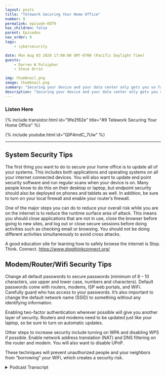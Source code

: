 ```yaml
---
layout: posts
title: "Telework Securing Your Home Office"
number: 9
permalink: episode-EDT9
has_children: false
parent: Episodes
nav_order: 9
tags:
    - cybersecurity

date: Mon Aug 03 2020 17:00:00 GMT-0700 (Pacific Daylight Time)
guests:
    - Darren W Pulsipher
    - Steve Orrin

img: thumbnail.png
image: thumbnail.png
summary: "Securing your device and your data center only gets you so far. With more people working from home you need to help your employee secure their home network and work area. In this episode, Steve Orrin, Federal CTO at Intel helps Darren secure his home network. "
description: "Securing your device and your data center only gets you so far. With more people working from home you need to help your employee secure their home network and work area. In this episode, Steve Orrin, Federal CTO at Intel helps Darren secure his home network. "
---
```


<div>
<h3>Listen Here</h3>
{% include transistor.html id="9fe2f82e" title="#9 Telework Securing Your Home Office" %}

{% include youtube.html id="QIP4mdC_7Uw" %}
</div>

---


## System Security Tips

The first thing you want to do to secure your home office is to update all of your systems. This includes both applications and operating systems on all your internet connected devices. You will also want to update end point security software and run regular scans when your device is on. Many people know to do this on their desktop or laptop, but endpoint security should also be deployed on phones and tablets as well. In addition, be sure to turn on your local firewall and enable your router’s firewall.

One of the major steps you can do to reduce your overall risk while you are on the internet is to reduce the runtime surface area of attack. This means you should close applications that are not in use, close the browser before going to new sites, and log out or close secure sessions before doing activities such as checking email or browsing. You should not be doing different activities simultaneously to avoid cross attacks.

A good education site for learning how to safely browse the internet is Stop. Think. Connect. https://www.stopthinkconnect.org/

## Modem/Router/Wifi Security Tips

Change all default passwords to secure passwords (minimum of 8 – 10 characters, use upper and lower case, numbers and characters). Default passwords come with routers, modems, ISP web portals, and WiFi. Carefully guard who has access to your passwords. It’s also important to change the default network name (SSID) to something without any identifying information.

Enabling two-factor authentication wherever possible will give you another layer of security. Routers and modems need to be updated just like your laptop, so be sure to turn on automatic updates.

Other steps to increase security include turning on WPA and disabling WPS if possible. Enable network address translation (NAT) and DNS filtering on the router and modem. You will also want to disable UPnP.

These techniques will prevent unauthorized people and your neighbors from “borrowing” your WiFi, which creates a security risk.


<details>
<summary> Podcast Transcript </summary>

<p></p>

</details>
